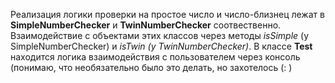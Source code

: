 Реализация логики проверки на простое число
и число-близнец лежат в **SimpleNumberChecker**
и **TwinNumberChecker** соотвественно. Взаимодействие с объектами этих классов через методы
*isSimple* (у SimpleNumberChecker) и *isTwin (у TwinNumberChecker)*.
 В классе **Test** находится
логика взаимодействия с пользователем через консоль (понимаю,
что необязательно было это делать, но захотелось (: )